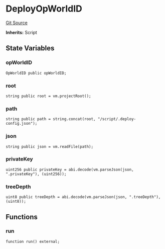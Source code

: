 # DeployOpWorldID

[Git Source](https://github.com/worldcoin/world-id-state-bridge/blob/5310dfa83169d2ad2a0eac7fa77c5c40fc5823d0/src/script/deploy/DeployOpWorldID.s.sol)

**Inherits:** Script

## State Variables

### opWorldID

```solidity
OpWorldID public opWorldID;
```

### root

```solidity
string public root = vm.projectRoot();
```

### path

```solidity
string public path = string.concat(root, "/script/.deploy-config.json");
```

### json

```solidity
string public json = vm.readFile(path);
```

### privateKey

```solidity
uint256 public privateKey = abi.decode(vm.parseJson(json, ".privateKey"), (uint256));
```

### treeDepth

```solidity
uint8 public treeDepth = abi.decode(vm.parseJson(json, ".treeDepth"), (uint8));
```

## Functions

### run

```solidity
function run() external;
```
